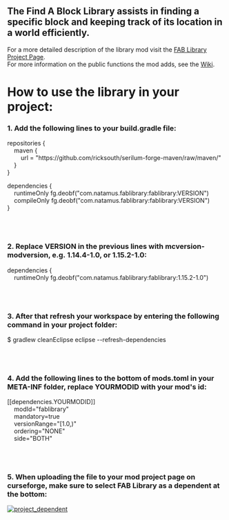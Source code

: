 ## The Find A Block Library assists in finding a specific block and keeping track of its location in a world efficiently.

For a more detailed description of the library mod visit the [FAB Library Project Page](https://www.curseforge.com/minecraft/mc-mods/fab-library).\
For more information on the public functions the mod adds, see the [Wiki](https://github.com/ricksouth/FAB-Library/wiki).

# How to use the library in your project:
### 1. Add the following lines to your build.gradle file:

repositories {\
    maven {\
        url = "ht<span>tps://github</span>.com/ricksouth/serilum-forge-maven/raw/maven/" \
    }\
}

dependencies {\
    runtimeOnly fg.deobf("com.natamus.fablibrary:fablibrary:VERSION")\
    compileOnly fg.deobf("com.natamus.fablibrary:fablibrary:VERSION")\
}

<br/><br/>

### 2. Replace VERSION in the previous lines with mcversion-modversion, e.g. 1.14.4-1.0, or 1.15.2-1.0:
dependencies {\
    runtimeOnly fg.deobf("com.natamus.fablibrary:fablibrary:1.15.2-1.0")

<br/><br/>

### 3. After that refresh your workspace by entering the following command in your project folder:
$ gradlew cleanEclipse eclipse --refresh-dependencies

<br/><br/>

### 4. Add the following lines to the bottom of mods.toml in your META-INF folder, replace YOURMODID with your mod's id:
[[dependencies.YOURMODID]]\
    modId="fablibrary" \
    mandatory=true \
    versionRange="[1.0,)" \
    ordering="NONE" \
    side="BOTH"

<br/><br/>

### 5. When uploading the file to your mod project page on curseforge, make sure to select FAB Library as a dependent at the bottom:

[![project_dependent](https://i.imgur.com/6xS9SCK.png)](#)
